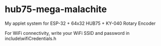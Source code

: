 # hub75-mega-malachite
My applet system for ESP-32 + 64x32 HUB75 + KY-040 Rotary Encoder

For WiFi connectivity, write your WiFi SSID and password in include\wifiCredentials.h
